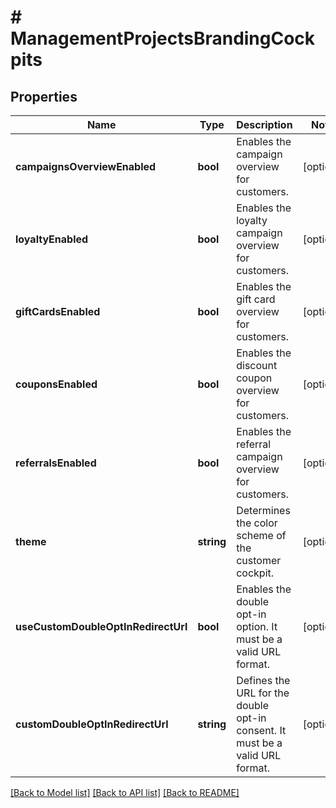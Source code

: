 # # ManagementProjectsBrandingCockpits

## Properties

Name | Type | Description | Notes
------------ | ------------- | ------------- | -------------
**campaignsOverviewEnabled** | **bool** | Enables the campaign overview for customers. | [optional]
**loyaltyEnabled** | **bool** | Enables the loyalty campaign overview for customers. | [optional]
**giftCardsEnabled** | **bool** | Enables the gift card overview for customers. | [optional]
**couponsEnabled** | **bool** | Enables the discount coupon overview for customers. | [optional]
**referralsEnabled** | **bool** | Enables the referral campaign overview for customers. | [optional]
**theme** | **string** | Determines the color scheme of the customer cockpit. | [optional]
**useCustomDoubleOptInRedirectUrl** | **bool** | Enables the double opt-in option. It must be a valid URL format. | [optional]
**customDoubleOptInRedirectUrl** | **string** | Defines the URL for the double opt-in consent. It must be a valid URL format. | [optional]

[[Back to Model list]](../../README.md#models) [[Back to API list]](../../README.md#endpoints) [[Back to README]](../../README.md)
